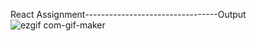 React Assignment---------------------------------Output
![ezgif com-gif-maker](https://user-images.githubusercontent.com/82250898/213498579-e3fd1b13-52a5-4132-92cb-07b26b0328e5.gif)
